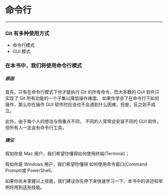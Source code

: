 # 命令行
---- 
### Git 有多种使用方式
- 命令行模式
- GUI 模式

### 在本书中，我们将使用命令行模式
##### 原因
首先，只有在命令行模式下你才能执行 Git 的所有命令，而大多数的 GUI 软件只实现了 Git 所有功能的一个子集以降低操作难度。 如果你学会了在命令行下如何操作，那么你在操作 GUI 软件时应该也不会遇到什么困难，但是，反之则不成立。 

此外，由于每个人的想法与侧重点不同， 不同的人常常会安装不同的 GUI 软件，但所有人一定会有命令行工具。 

##### 建议
假如你是 Mac 用户，我们希望你懂得如何使用终端(Terminal)；

假如你是 Windows 用户，我们希望你懂得 如何使用命令窗口(Command Prompt)或 PowerShell。 

如果你尚未掌握以上技能，我们建议你先停下来快速学习一下，本书中的讲述和举例将用到这些技能。 



